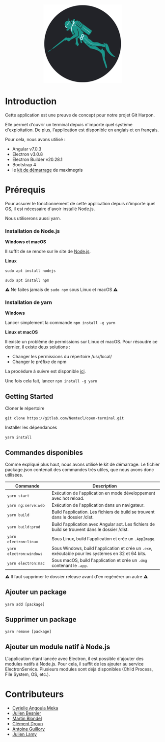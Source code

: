 <p align="center">
  <img width="255" height="255" src="./logo-githarpon.png">
</p>

# Introduction

Cette application est une preuve de concept pour notre projet Git Harpon.

Elle permet d'ouvrir un terminal depuis n'importe quel système d'exploitation. De plus, l'application est disponible en anglais et en français.

Pour cela, nous avons utilisé :

- Angular v7.0.3
- Electron v3.0.8
- Electron Builder v20.28.1
- Bootstrap 4
- le [kit de démarrage](https://github.com/maximegris/angular-electron) de maximegris

# Prérequis

Pour assurer le fonctionnement de cette application depuis n'importe quel OS, il est nécessaire d'avoir installé Node.js.

Nous utiliserons aussi yarn.

### Installation de Node.js
**Windows et macOS**

Il suffit de se rendre sur le site de [Node.js](https://nodejs.org/en/download/).

**Linux**

```sudo apt install nodejs```

```sudo apt install npm```

 ⚠️ Ne faites jamais de ```sudo npm``` sous Linux et macOS ⚠️



### Installation de yarn

**Windows**

Lancer simplement la commande ```npm install -g yarn```

**Linux et macOS**

Il existe un problème de permissions sur Linux et macOS. Pour résoudre ce dernier, il existe deux solutions :

- Changer les permissions du répertoire /usr/local/
- Changer le préfixe de npm

La procédure à suivre est disponible [ici](https://www.youtube.com/watch?v=bxvybxYFq2o).

Une fois cela fait, lancer 
```npm install -g yarn```

## Getting Started

Cloner le répertoire

```git clone https://gitlab.com/Nemtecl/open-terminal.git```

Installer les dépendances 

```yarn install```


## Commandes disponibles


Comme expliqué plus haut, nous avons utilisé le kit de démarrage. Le fichier package.json contenait des commandes très utiles, que nous avons donc utilisées.

|Commande|Description|
|--|--|
|`yarn start`| Exécution de l'application en mode développement avec hot reload. |
|`yarn ng:serve:web`| Exécution de l'application dans un navigateur. |
|`yarn build`| Build l'application. Les fichiers de build se trouvent dans le dossier /dist. |
|`yarn build:prod`| Build l'application avec Angular aot. Les fichiers de build se trouvent dans le dossier /dist. |
|`yarn electron:linux`| Sous Linux, build l'application et crée un `.AppImage`. |
|`yarn electron:windows`| Sous Windows, build l'application et crée un `.exe`, exécutable pour les systèmes en 32 et 64 bits. |
|`yarn electron:mac`|  Sous macOS, build l'application et crée un `.dmg` contenant le `.app`. |

⚠️ Il faut supprimer le dossier release avant d'en regénérer un autre ⚠️

## Ajouter un package

```yarn add [package]```

## Supprimer un package

```yarn remove [package]```

## Ajouter un module natif à Node.js

L'application étant lancée avec Electron, il est possible d'ajouter des modules natifs à Node.js.
Pour cela, il suffit de les ajouter au service ElectronService. Plusieurs modules sont déjà disponibles (Child Process, File System, OS, etc.).


# Contributeurs
 * [Cyrielle Angoula Meka]()
 * [Julien Besnier](https://github.com/BesnierJulien)
 * [Martin Blondel](https://github.com/Philiippe)
 * [Clément Droun](https://github.com/Nemtecl)
 * [Antoine Guillory](https://github.com/antoineguillory)
 * [Julien Lamy](https://github.com/JulienLamy76)

